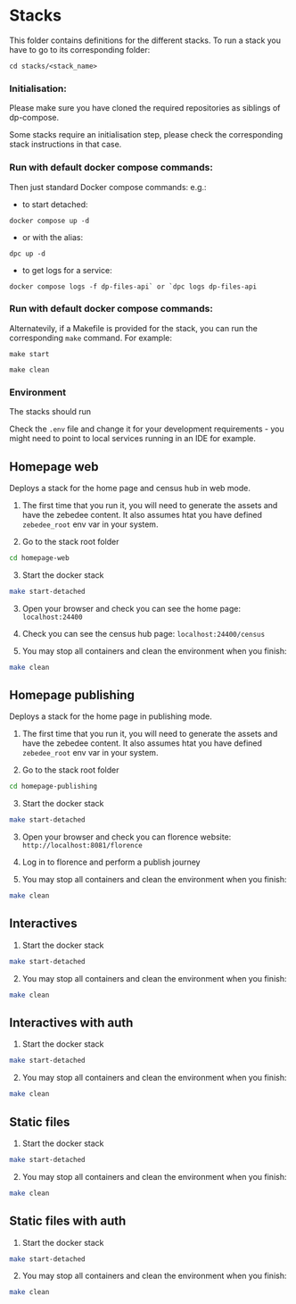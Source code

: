 # Stacks

This folder contains definitions for the different stacks. To run a stack you have to go to its corresponding folder:

```shell
cd stacks/<stack_name>
```

### Initialisation:

Please make sure you have cloned the required repositories as siblings of dp-compose.

Some stacks require an initialisation step, please check the corresponding stack instructions in that case.


### Run with default docker compose commands:

Then just standard Docker compose commands: e.g.:

- to start detached:
```shell
docker compose up -d
```

- or with the alias:
```shell
dpc up -d
```

- to get logs for a service:
```shell
docker compose logs -f dp-files-api` or `dpc logs dp-files-api
```

### Run with default docker compose commands:

Alternatevily, if a Makefile is provided for the stack, you can run the corresponding `make` command. For example:

```shell
make start
```

```shell
make clean
```

### Environment

The stacks should run

Check the `.env` file and change it for your development requirements - you might need to point to local services running in an IDE for example.


## Homepage web

Deploys a stack for the home page and census hub in web mode.

1) The first time that you run it, you will need to generate the assets and have the zebedee content. It also assumes htat you have defined `zebedee_root` env var in your system.

2) Go to the stack root folder

```sh
cd homepage-web
```

3) Start the docker stack

```sh
make start-detached
```

3) Open your browser and check you can see the home page: `localhost:24400`

3) Check you can see the census hub page: `localhost:24400/census`

4) You may stop all containers and clean the environment when you finish:

```sh
make clean
```


## Homepage publishing

Deploys a stack for the home page in publishing mode.

1) The first time that you run it, you will need to generate the assets and have the zebedee content. It also assumes htat you have defined `zebedee_root` env var in your system.

2) Go to the stack root folder

```sh
cd homepage-publishing
```

3) Start the docker stack

```sh
make start-detached
```

3) Open your browser and check you can florence website: `http://localhost:8081/florence`

4) Log in to florence and perform a publish journey

5) You may stop all containers and clean the environment when you finish:

```sh
make clean
```


## Interactives

1) Start the docker stack

```sh
make start-detached
```

2) You may stop all containers and clean the environment when you finish:

```sh
make clean
```


## Interactives with auth

1) Start the docker stack

```sh
make start-detached
```

2) You may stop all containers and clean the environment when you finish:

```sh
make clean
```


## Static files

1) Start the docker stack

```sh
make start-detached
```

2) You may stop all containers and clean the environment when you finish:

```sh
make clean
```


## Static files with auth

1) Start the docker stack

```sh
make start-detached
```

2) You may stop all containers and clean the environment when you finish:

```sh
make clean
```
